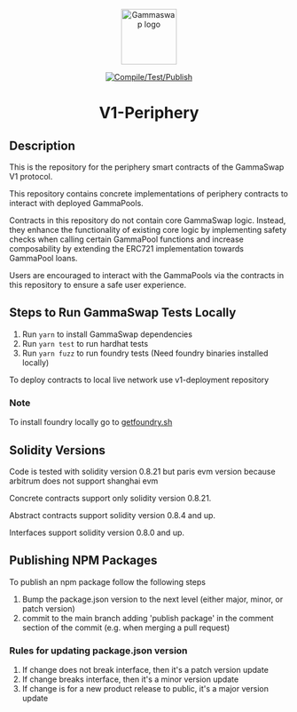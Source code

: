 <p align="center"><a href="https://gammaswap.com" target="_blank" rel="noopener noreferrer"><img width="100" src="https://app.gammaswap.com/logo.svg" alt="Gammaswap logo"></a></p>

<p align="center">
  <a href="https://github.com/gammaswap/v1-periphery/actions/workflows/main.yml">
    <img src="https://github.com/gammaswap/v1-periphery/actions/workflows/main.yml/badge.svg?branch=main" alt="Compile/Test/Publish">
  </a>
</p>

<h1 align="center">V1-Periphery</h1>

## Description
This is the repository for the periphery smart contracts of the GammaSwap V1 protocol.

This repository contains concrete implementations of periphery contracts to interact with deployed GammaPools.

Contracts in this repository do not contain core GammaSwap logic. Instead, they enhance the functionality of existing 
core logic by implementing safety checks when calling certain GammaPool functions and increase composability by extending
the ERC721 implementation towards GammaPool loans.

Users are encouraged to interact with the GammaPools via the contracts in this repository to ensure a safe user experience.

## Steps to Run GammaSwap Tests Locally

1. Run `yarn` to install GammaSwap dependencies
2. Run `yarn test` to run hardhat tests
3. Run `yarn fuzz` to run foundry tests (Need foundry binaries installed locally)

To deploy contracts to local live network use v1-deployment repository

### Note
To install foundry locally go to [getfoundry.sh](https://getfoundry.sh/)

## Solidity Versions
Code is tested with solidity version 0.8.21 but paris evm version because arbitrum does not support shanghai evm

Concrete contracts support only solidity version 0.8.21.

Abstract contracts support solidity version 0.8.4 and up.

Interfaces support solidity version 0.8.0 and up.

## Publishing NPM Packages

To publish an npm package follow the following steps

1. Bump the package.json version to the next level (either major, minor, or patch version)
2. commit to the main branch adding 'publish package' in the comment section of the commit (e.g. when merging a pull request)

### Rules for updating package.json version

1. If change does not break interface, then it's a patch version update
2. If change breaks interface, then it's a minor version update
3. If change is for a new product release to public, it's a major version update
